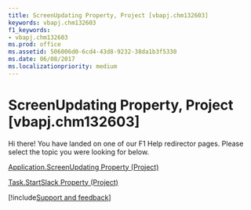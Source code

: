 ```yaml
---
title: ScreenUpdating Property, Project [vbapj.chm132603]
keywords: vbapj.chm132603
f1_keywords:
- vbapj.chm132603
ms.prod: office
ms.assetid: 506006d0-6cd4-43d8-9232-38da1b3f5330
ms.date: 06/08/2017
ms.localizationpriority: medium
---
```



# ScreenUpdating Property, Project [vbapj.chm132603]

Hi there! You have landed on one of our F1 Help redirector pages. Please select the topic you were looking for below.

[Application.ScreenUpdating Property (Project)](https://msdn.microsoft.com/library/23260017-c550-4f2b-a57f-4d7f7c1c0d52%28Office.15%29.aspx)

[Task.StartSlack Property (Project)](https://msdn.microsoft.com/library/0a777363-9535-31b3-c24b-729a53b83190%28Office.15%29.aspx)

[!include[Support and feedback](~/includes/feedback-boilerplate.md)]